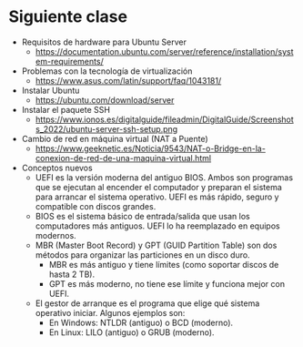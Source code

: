 # Siguiente clase

- Requisitos de hardware para Ubuntu Server
  - https://documentation.ubuntu.com/server/reference/installation/system-requirements/
- Problemas con la tecnología de virtualización
  - https://www.asus.com/latin/support/faq/1043181/
- Instalar Ubuntu
  - https://ubuntu.com/download/server
- Instalar el paquete SSH
  - https://www.ionos.es/digitalguide/fileadmin/DigitalGuide/Screenshots_2022/ubuntu-server-ssh-setup.png
- Cambio de red en máquina virtual (NAT a Puente)
  - https://www.geeknetic.es/Noticia/9543/NAT-o-Bridge-en-la-conexion-de-red-de-una-maquina-virtual.html
- Conceptos nuevos
  - UEFI es la versión moderna del antiguo BIOS. Ambos son programas que se ejecutan al encender el computador y preparan el sistema para arrancar el sistema operativo. UEFI es más rápido, seguro y compatible con discos grandes.
  - BIOS es el sistema básico de entrada/salida que usan los computadores más antiguos. UEFI lo ha reemplazado en equipos modernos.
  - MBR (Master Boot Record) y GPT (GUID Partition Table) son dos métodos para organizar las particiones en un disco duro.
    - MBR es más antiguo y tiene límites (como soportar discos de hasta 2 TB).
    - GPT es más moderno, no tiene ese límite y funciona mejor con UEFI.
  - El gestor de arranque es el programa que elige qué sistema operativo iniciar. Algunos ejemplos son:
    - En Windows: NTLDR (antiguo) o BCD (moderno).
    - En Linux: LILO (antiguo) o GRUB (moderno).
